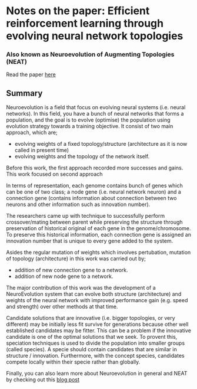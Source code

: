 # Notes on the paper: Efficient reinforcement learning through evolving neural network topologies
### Also known as Neuroevolution of Augmenting Topologies (NEAT)

Read the paper [here](http://www.cs.utexas.edu/~ai-lab/pubs/stanley.gecco02_1.pdf)

## Summary
Neuroevolution is a field that focus on evolving neural systems (i.e. neural networks). In this field, you have a bunch of neural networks that forms a population, and the goal is to evolve (optimise) the population using evolution strategy towards a training objective. It consist of two main approach, which are;
- evolving weights of a fixed topology/structure (architecture as it is now called in present time)
- evolving weights and the topology of the network itself. 

Before this work, the first approach recorded more successes and gains. This work focused on second approach

In terms of representation, each genome contains bunch of genes which can be one of two class; a node gene (i.e. neural network neuron) and a connection gene (contains information about connection between two neurons and other information such as innovation number).

The researchers came up with technique to successfully perform crossover/mating between parent while preserving the structure through preservation of historical original of each gene in the genome/chromosome. To preserve this historical information, each connection gene is assigned an innovation number that is unique to every gene added to the system. 

Asides the regular mutation of weights which involves pertubation, mutation of topology (architecture) in this work was carried out by; 
- addition of new connection gene to a network.
- addition of new node gene to a network.

The major contribution of this work was the development of a NeuroEvolution system that can evolve both structure (architecture) and weights of the neural network with improved performance gain (e.g. speed and strength) over other methods at that time.

Candidate solutions that are innovative (i.e. bigger topologies, or very different) may be initially less fit  survive for generations because other well established candidates may be fitter. This can be a problem if the innovative candidate is one of the optimal solutions that we seek. To provent this, speciation techniques is used to divide the population into smaller groups (called species). A specie should contain candidates that are similar in structure / innovation. Furthermore, with the concept species, candidates compete locally within their specie rather than globally.

Finally, you can also learn more about Neuroevolution in general and NEAT by checking out this [blog post](http://blog.otoro.net/2016/05/07/backprop-neat/)
